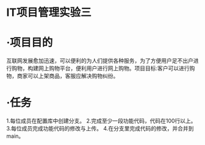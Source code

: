 # IT项目管理实验三

#  ·项目目的
互联网发展愈加迅速，可以便利的为人们提供各种服务，为了方便用户足不出户进行购物，构建网上购物平台，便利用户进行网上购物。项目目标:客户可以进行购物，商家可以上架商品，客服应解决购物纠纷。

# ·任务
1.每位成员在配置库中创建分支。
2.完成至少一段功能代码，代码在100行以上。
3.每位成员完成功能代码的修改与上传。
4.在分支里完成代码的修改，并合并到main。

